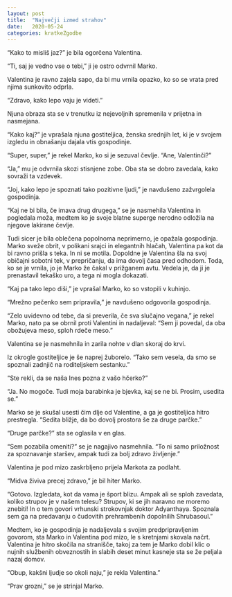 ```yaml
---
layout: post
title:  "Največji izmed strahov"
date:   2020-05-24
categories: kratkeZgodbe
---
```

“Kako to misliš jaz?” je bila ogorčena Valentina.

“Ti, saj je vedno vse o tebi,” ji je ostro odvrnil Marko.

Valentina je ravno zajela sapo, da bi mu vrnila opazko, ko so se vrata pred njima sunkovito odprla.

“Zdravo, kako lepo vaju je videti.”

Njuna obraza sta se v trenutku iz nejevoljnih spremenila v prijetna in nasmejana. 

“Kako kaj?” je vprašala njuna gostiteljica, ženska srednjih let, ki je v svojem izgledu in obnašanju dajala vtis gospodinje.

“Super, super,” je rekel Marko, ko si je sezuval čevlje. “Ane, Valentinči?”

“Ja,” mu je odvrnila skozi stisnjene zobe. Oba sta se dobro zavedala, kako sovraži ta vzdevek.

“Joj, kako lepo je spoznati tako pozitivne ljudi,” je navdušeno zažvrgolela gospodinja.

“Kaj ne bi bila, če imava drug drugega,” se je nasmehila Valentina in pogledala moža, medtem ko je svoje blatne superge nerodno odložila na njegove lakirane čevlje.

Tudi sicer je bila oblečena popolnoma neprimerno, je opažala gospodinja. Marko sveže obrit, v polikani srajci in elegantnih hlačah, Valentina pa kot da bi ravno prišla s teka. In ni se motila. Dopoldne je Valentina šla na svoj običajni sobotni tek, v prepričanju, da ima dovolj časa pred odhodom. Toda, ko se je vrnila, jo je Marko že čakal v prižganem avtu. Vedela je, da ji je prenastavil tekaško uro, a tega ni mogla dokazati.

“Kaj pa tako lepo diši,” je vprašal Marko, ko so vstopili v kuhinjo.

“Mrežno pečenko sem pripravila,” je navdušeno odgovorila gospodinja.

“Zelo uvidevno od tebe, da si preverila, če sva slučajno vegana,” je rekel Marko, nato pa se obrnil proti Valentini in nadaljeval: “Sem ji povedal, da oba obožujeva meso, sploh rdeče meso.”

Valentina se je nasmehnila in zarila nohte v dlan skoraj do krvi.

Iz okrogle gostiteljice je še naprej žuborelo. “Tako sem vesela, da smo se spoznali zadnjič na roditeljskem sestanku.”

“Ste rekli, da se naša Ines pozna z vašo hčerko?”

“Ja. No mogoče. Tudi moja barabinka je bjevka, kaj se ne bi. Prosim, usedita se.”

Marko se je skušal usesti čim dlje od Valentine, a ga je gostiteljica hitro prestregla. “Sedita bližje, da bo dovolj prostora še za druge parčke.”

“Druge parčke?” sta se oglasila v en glas.

“Sem pozabila omeniti?” se je nagajivo nasmehnila. “To ni samo priložnost za spoznavanje staršev, ampak tudi za bolj zdravo življenje.”

Valentina je pod mizo zaskrbljeno prijela Markota za podlaht.

“Midva živiva precej zdravo,” je bil hiter Marko.

“Gotovo. Izgledata, kot da vama je šport blizu. Ampak ali se sploh zavedata, koliko strupov je v našem telesu? Strupov, ki se jih naravno ne moremo znebiti! In o tem govori vrhunski strokovnjak doktor Adyanthaya. Spoznala sem ga na predavanju o čudovitih prehrambenih dopolnilih Shrubasoul.”

Medtem, ko je gospodinja je nadaljevala s svojim predpripravljenim govorom, sta Marko in Valentina pod mizo, le s kretnjami skovala načrt. Valentina je hitro skočila na stranišče, takoj za tem je Marko dobil klic o nujnih službenih obveznostih in slabih deset minut kasneje sta se že peljala nazaj domov.

“Obup, kakšni ljudje so okoli naju,” je rekla Valentina.”

“Prav grozni,” se je strinjal Marko.